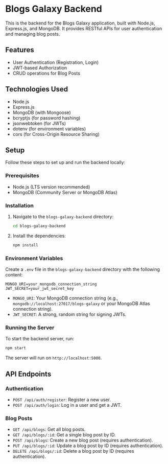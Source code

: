 # Blogs Galaxy Backend

This is the backend for the Blogs Galaxy application, built with Node.js, Express.js, and MongoDB. It provides RESTful APIs for user authentication and managing blog posts.

## Features

- User Authentication (Registration, Login)
- JWT-based Authorization
- CRUD operations for Blog Posts

## Technologies Used

- Node.js
- Express.js
- MongoDB (with Mongoose)
- bcryptjs (for password hashing)
- jsonwebtoken (for JWTs)
- dotenv (for environment variables)
- cors (for Cross-Origin Resource Sharing)

## Setup

Follow these steps to set up and run the backend locally:

### Prerequisites

- Node.js (LTS version recommended)
- MongoDB (Community Server or MongoDB Atlas)

### Installation

1.  Navigate to the `blogs-galaxy-backend` directory:
    ```bash
    cd blogs-galaxy-backend
    ```
2.  Install the dependencies:
    ```bash
    npm install
    ```

### Environment Variables

Create a `.env` file in the `blogs-galaxy-backend` directory with the following content:

```
MONGO_URI=your_mongodb_connection_string
JWT_SECRET=your_jwt_secret_key
```

- `MONGO_URI`: Your MongoDB connection string (e.g., `mongodb://localhost:27017/blogs-galaxy` or your MongoDB Atlas connection string).
- `JWT_SECRET`: A strong, random string for signing JWTs.

### Running the Server

To start the backend server, run:

```bash
npm start
```

The server will run on `http://localhost:5000`.

## API Endpoints

### Authentication

- `POST /api/auth/register`: Register a new user.
- `POST /api/auth/login`: Log in a user and get a JWT.

### Blog Posts

- `GET /api/blogs`: Get all blog posts.
- `GET /api/blogs/:id`: Get a single blog post by ID.
- `POST /api/blogs`: Create a new blog post (requires authentication).
- `PUT /api/blogs/:id`: Update a blog post by ID (requires authentication).
- `DELETE /api/blogs/:id`: Delete a blog post by ID (requires authentication).